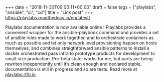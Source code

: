 +++
date = "2018-11-30T09:00:11+00:00"
draft = false
tags = ["playlabs", "ansible", "ci", "cd"]
title = "Link post"
+++
https://playlabs.readthedocs.io/en/latest/

Playlabs documentation is now available online ! Playlabs provides a convenient wrapper for the ansible-playbook command and provides a set of ansible roles made to work together, and to orchestrate containers as much as possible and let only network level provisioning happen on hosts themselves, and combines straigthforward ansible patterns to install a docker orchestrated paas infra to prototype products for development to small-size production. Pre-beta state: works for me, but parts are being rewriten independently until it’s clean enough and declared stable, documentation is still in progress and so are tests. Read more at [playlabs.rtfd.io](https://playlabs.readthedocs.io/en/latest/)
